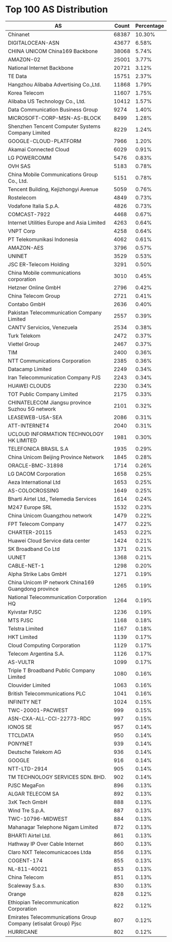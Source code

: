 # Top 100 AS Distribution
| AS | Count | Percentage |
|----|----|----|
| Chinanet | 68387 | 10.30% |
| DIGITALOCEAN-ASN | 43677 | 6.58% |
| CHINA UNICOM China169 Backbone | 38068 | 5.74% |
| AMAZON-02 | 25001 | 3.77% |
| National Internet Backbone | 20721 | 3.12% |
| TE Data | 15751 | 2.37% |
| Hangzhou Alibaba Advertising Co.,Ltd. | 11868 | 1.79% |
| Korea Telecom | 11607 | 1.75% |
| Alibaba US Technology Co., Ltd. | 10412 | 1.57% |
| Data Communication Business Group | 9274 | 1.40% |
| MICROSOFT-CORP-MSN-AS-BLOCK | 8499 | 1.28% |
| Shenzhen Tencent Computer Systems Company Limited | 8229 | 1.24% |
| GOOGLE-CLOUD-PLATFORM | 7966 | 1.20% |
| Akamai Connected Cloud | 6029 | 0.91% |
| LG POWERCOMM | 5476 | 0.83% |
| OVH SAS | 5183 | 0.78% |
| China Mobile Communications Group Co., Ltd. | 5151 | 0.78% |
| Tencent Building, Kejizhongyi Avenue | 5059 | 0.76% |
| Rostelecom | 4849 | 0.73% |
| Vodafone Italia S.p.A. | 4826 | 0.73% |
| COMCAST-7922 | 4468 | 0.67% |
| Internet Utilities Europe and Asia Limited | 4263 | 0.64% |
| VNPT Corp | 4258 | 0.64% |
| PT Telekomunikasi Indonesia | 4062 | 0.61% |
| AMAZON-AES | 3796 | 0.57% |
| UNINET | 3529 | 0.53% |
| JSC ER-Telecom Holding | 3291 | 0.50% |
| China Mobile communications corporation | 3010 | 0.45% |
| Hetzner Online GmbH | 2796 | 0.42% |
| China Telecom Group | 2721 | 0.41% |
| Contabo GmbH | 2636 | 0.40% |
| Pakistan Telecommunication Company Limited | 2557 | 0.39% |
| CANTV Servicios, Venezuela | 2534 | 0.38% |
| Turk Telekom | 2472 | 0.37% |
| Viettel Group | 2467 | 0.37% |
| TIM | 2400 | 0.36% |
| NTT Communications Corporation | 2385 | 0.36% |
| Datacamp Limited | 2249 | 0.34% |
| Iran Telecommunication Company PJS | 2243 | 0.34% |
| HUAWEI CLOUDS | 2230 | 0.34% |
| TOT Public Company Limited | 2175 | 0.33% |
| CHINATELECOM Jiangsu province Suzhou 5G network | 2101 | 0.32% |
| LEASEWEB-USA-SEA | 2086 | 0.31% |
| ATT-INTERNET4 | 2040 | 0.31% |
| UCLOUD INFORMATION TECHNOLOGY HK LIMITED | 1981 | 0.30% |
| TELEFONICA BRASIL S.A | 1935 | 0.29% |
| China Unicom Beijing Province Network | 1845 | 0.28% |
| ORACLE-BMC-31898 | 1714 | 0.26% |
| LG DACOM Corporation | 1658 | 0.25% |
| Aeza International Ltd | 1653 | 0.25% |
| AS-COLOCROSSING | 1649 | 0.25% |
| Bharti Airtel Ltd., Telemedia Services | 1614 | 0.24% |
| M247 Europe SRL | 1532 | 0.23% |
| China Unicom Guangzhou network | 1479 | 0.22% |
| FPT Telecom Company | 1477 | 0.22% |
| CHARTER-20115 | 1453 | 0.22% |
| Huawei Cloud Service data center | 1424 | 0.21% |
| SK Broadband Co Ltd | 1371 | 0.21% |
| UUNET | 1368 | 0.21% |
| CABLE-NET-1 | 1298 | 0.20% |
| Alpha Strike Labs GmbH | 1271 | 0.19% |
| China Unicom IP network China169 Guangdong province | 1265 | 0.19% |
| National Telecommunication Corporation HQ | 1264 | 0.19% |
| Kyivstar PJSC | 1236 | 0.19% |
| MTS PJSC | 1168 | 0.18% |
| Telstra Limited | 1167 | 0.18% |
| HKT Limited | 1139 | 0.17% |
| Cloud Computing Corporation | 1129 | 0.17% |
| Telecom Argentina S.A. | 1126 | 0.17% |
| AS-VULTR | 1099 | 0.17% |
| Triple T Broadband Public Company Limited | 1080 | 0.16% |
| Clouvider Limited | 1063 | 0.16% |
| British Telecommunications PLC | 1041 | 0.16% |
| INFINITY NET | 1024 | 0.15% |
| TWC-20001-PACWEST | 999 | 0.15% |
| ASN-CXA-ALL-CCI-22773-RDC | 997 | 0.15% |
| IONOS SE | 957 | 0.14% |
| TTCLDATA | 950 | 0.14% |
| PONYNET | 939 | 0.14% |
| Deutsche Telekom AG | 936 | 0.14% |
| GOOGLE | 916 | 0.14% |
| NTT-LTD-2914 | 905 | 0.14% |
| TM TECHNOLOGY SERVICES SDN. BHD. | 902 | 0.14% |
| PJSC MegaFon | 896 | 0.13% |
| ALGAR TELECOM SA | 892 | 0.13% |
| 3xK Tech GmbH | 888 | 0.13% |
| Wind Tre S.p.A. | 887 | 0.13% |
| TWC-10796-MIDWEST | 884 | 0.13% |
| Mahanagar Telephone Nigam Limited | 872 | 0.13% |
| BHARTI Airtel Ltd. | 861 | 0.13% |
| Hathway IP Over Cable Internet | 860 | 0.13% |
| Claro NXT Telecomunicacoes Ltda | 856 | 0.13% |
| COGENT-174 | 855 | 0.13% |
| NL-811-40021 | 853 | 0.13% |
| China Telecom | 851 | 0.13% |
| Scaleway S.a.s. | 830 | 0.13% |
| Orange | 828 | 0.12% |
| Ethiopian Telecommunication Corporation | 822 | 0.12% |
| Emirates Telecommunications Group Company (etisalat Group) Pjsc | 807 | 0.12% |
| HURRICANE | 802 | 0.12% |
